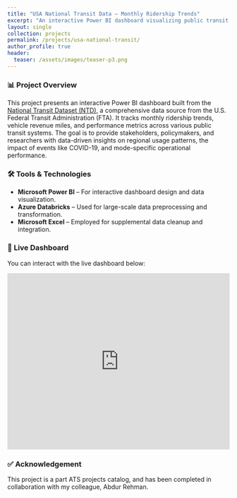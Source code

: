 ```yaml
---
title: "USA National Transit Data – Monthly Ridership Trends"
excerpt: "An interactive Power BI dashboard visualizing public transit ridership trends across the USA, highlighting patterns and insights from the National Transit Dataset."
layout: single
collection: projects
permalink: /projects/usa-national-transit/
author_profile: true
header:
  teaser: /assets/images/teaser-p3.png
---
```


### 📊 Project Overview

This project presents an interactive Power BI dashboard built from the [National Transit Dataset (NTD)](https://www.transit.dot.gov/ntd), a comprehensive data source from the U.S. Federal Transit Administration (FTA). It tracks monthly ridership trends, vehicle revenue miles, and performance metrics across various public transit systems. The goal is to provide stakeholders, policymakers, and researchers with data-driven insights on regional usage patterns, the impact of events like COVID-19, and mode-specific operational performance.

### 🛠 Tools & Technologies
- **Microsoft Power BI** – For interactive dashboard design and data visualization.
- **Azure Databricks** – Used for large-scale data preprocessing and transformation.
- **Microsoft Excel** – Employed for supplemental data cleanup and integration.

### 🔗 Live Dashboard

You can interact with the live dashboard below:

<iframe title="US Transit Data" width="100%" height="400" src="https://app.powerbi.com/view?r=eyJrIjoiNjY1Zjg5ZTQtYzkzMC00NTlmLWI1YjItNDVmMDg0ZmRlODE4IiwidCI6IjQxOWY3MTFlLTE2NDktNDA0Mi05YmIxLWRiNTc2ODk0ZDFhOSJ9" frameborder="0" allowFullScreen="true"></iframe>

### ✅ Acknowledgement
This project is a part ATS projects catalog, and has been completed in collaboration with my colleague, Abdur Rehman.